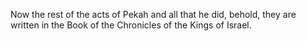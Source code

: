 Now the rest of the acts of Pekah and all that he did, behold, they are written in the Book of the Chronicles of the Kings of Israel.
